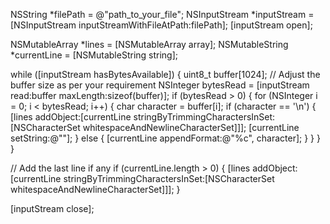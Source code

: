 NSString *filePath = @"path_to_your_file";
NSInputStream *inputStream = [NSInputStream inputStreamWithFileAtPath:filePath];
[inputStream open];

NSMutableArray *lines = [NSMutableArray array];
NSMutableString *currentLine = [NSMutableString string];

while ([inputStream hasBytesAvailable]) {
    uint8_t buffer[1024]; // Adjust the buffer size as per your requirement
    NSInteger bytesRead = [inputStream read:buffer maxLength:sizeof(buffer)];
    if (bytesRead > 0) {
        for (NSInteger i = 0; i < bytesRead; i++) {
            char character = buffer[i];
            if (character == '\n') {
                [lines addObject:[currentLine stringByTrimmingCharactersInSet:[NSCharacterSet whitespaceAndNewlineCharacterSet]]];
                [currentLine setString:@""];
            } else {
                [currentLine appendFormat:@"%c", character];
            }
        }
    }
}

// Add the last line if any
if (currentLine.length > 0) {
    [lines addObject:[currentLine stringByTrimmingCharactersInSet:[NSCharacterSet whitespaceAndNewlineCharacterSet]]];
}

[inputStream close];
